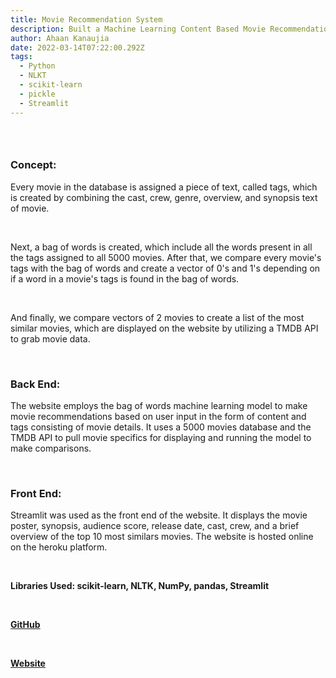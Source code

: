 ```yaml
---
title: Movie Recommendation System
description: Built a Machine Learning Content Based Movie Recommendation System
author: Ahaan Kanaujia
date: 2022-03-14T07:22:00.292Z
tags:
  - Python
  - NLKT
  - scikit-learn
  - pickle
  - Streamlit
---
```

### <br>

### Concept:

Every movie in the database is assigned a piece of text, called tags, which is created by combining the cast, crew, genre, overview, and synopsis text of movie. 

<br>

Next, a bag of words is created, which include all the words present in all the tags assigned to all 5000 movies. After that, we compare every movie's tags with the bag of words and create a vector of 0's and 1's depending on if a word in a movie's tags is found in the bag of words. 

<br>

And finally, we compare vectors of 2 movies to create a list of the most similar movies, which are displayed on the website by utilizing a TMDB API to grab movie data. 

<br>

### Back End:

The website employs the bag of words machine learning model to make movie recommendations based on user input in the form of content and tags consisting of movie details. It uses a 5000 movies database and the TMDB API to pull movie specifics for displaying and running the model to make comparisons. 

<br>

### Front End:

Streamlit was used as the front end of the website. It displays the movie poster, synopsis, audience score, release date, cast, crew, and a brief overview of the top 10 most similars movies. The website is hosted online on the heroku platform.

<br>

**Libraries Used: scikit-learn, NLTK, NumPy, pandas, Streamlit**

**<br>**

<strong><u>[GitHub](https://github.com/AhaanKanaujia/Movie-Recommendation-System)

<br>

<strong><u>[Website](https://movies-rec-system-ahaank.herokuapp.com/)
